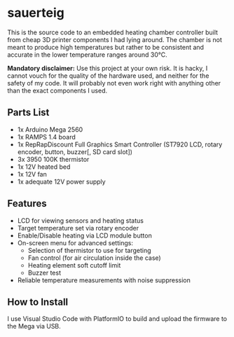 # sauerteig

This is the source code to an embedded heating chamber controller built from
cheap 3D printer components I had lying around.
The chamber is not meant to produce high temperatures but rather to be
consistent and accurate in the lower temperature ranges around 30°C.

**Mandatory disclaimer:** Use this project at your own risk. It is hacky, I
cannot vouch for the quality of the hardware used, and neither for the safety
of my code. It will probably not even work right with anything other than the
exact components I used.

## Parts List

- 1x Arduino Mega 2560
- 1x RAMPS 1.4 board
- 1x RepRapDiscount Full Graphics Smart Controller (ST7920 LCD, rotary 
  encoder, button, buzzer[, SD card slot])
- 3x 3950 100K thermistor
- 1x 12V heated bed
- 1x 12V fan
- 1x adequate 12V power supply

## Features

- LCD for viewing sensors and heating status
- Target temperature set via rotary encoder
- Enable/Disable heating via LCD module button
- On-screen menu for advanced settings:
    - Selection of thermistor to use for targeting
    - Fan control (for air circulation inside the case)
    - Heating element soft cutoff limit
    - Buzzer test
- Reliable temperature measurements with noise suppression

## How to Install

I use Visual Studio Code with PlatformIO to build and upload the firmware to
the Mega via USB.
